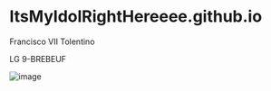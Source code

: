 # ItsMyIdolRightHereeee.github.io
Francisco VII Tolentino

LG 9-BREBEUF


![image](https://user-images.githubusercontent.com/122419356/212208500-95c2bc82-bcda-4462-bb43-e6f0035d849d.png)
